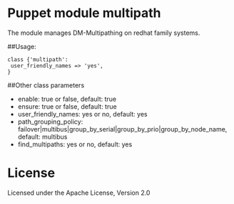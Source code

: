 Puppet module multipath
=======================

The module manages DM-Multipathing on redhat family systems.

##Usage:

  ```puppet
  class {'multipath':
   user_friendly_names => 'yes',
  }
  ```
##Other class parameters
  * enable: true or false, default: true
  * ensure: true or false, default: true
  * user_friendly_names: yes or no, default: yes
  * path_grouping_policy: failover|multibus|group_by_serial|group_by_prio|group_by_node_name, default: multibus
  * find_multipaths: yes or no, default: yes

# License
Licensed under the Apache License, Version 2.0
